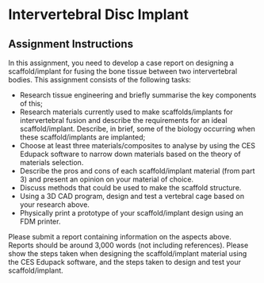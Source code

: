 # Intervertebral Disc Implant
## Assignment Instructions
In this assignment, you need to develop a case report on designing a scaffold/implant for fusing the bone tissue between two intervertebral bodies. This assignment consists of the following tasks:

- Research tissue engineering and briefly summarise the key components of this;
- Research materials currently used to make scaffolds/implants for intervertebral fusion and describe the requirements for an ideal scaffold/implant. Describe, in brief, some of the biology occurring when these scaffold/implants are implanted;
- Choose at least three materials/composites to analyse by using the CES Edupack software to narrow down materials based on the theory of materials selection.
- Describe the pros and cons of each scaffold/implant material (from part 3) and present an opinion on your material of choice.
- Discuss methods that could be used to make the scaffold structure.
- Using a 3D CAD program, design and test a vertebral cage based on your research above.
- Physically print a prototype of your scaffold/implant design using an FDM printer.

Please submit a report containing information on the aspects above. Reports should be around 3,000 words (not including references). Please show the steps taken when designing the scaffold/implant material using the CES Edupack software, and the steps taken to design and test your scaffold/implant.
